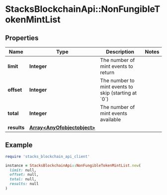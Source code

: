 # StacksBlockchainApi::NonFungibleTokenMintList

## Properties

| Name | Type | Description | Notes |
| ---- | ---- | ----------- | ----- |
| **limit** | **Integer** | The number of mint events to return |  |
| **offset** | **Integer** | The number to mint events to skip (starting at &#x60;0&#x60;) |  |
| **total** | **Integer** | The number of mint events available |  |
| **results** | [**Array&lt;AnyOfobjectobject&gt;**](AnyOfobjectobject.md) |  |  |

## Example

```ruby
require 'stacks_blockchain_api_client'

instance = StacksBlockchainApi::NonFungibleTokenMintList.new(
  limit: null,
  offset: null,
  total: null,
  results: null
)
```

